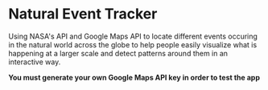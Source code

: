 # Natural Event Tracker

Using NASA's API and Google Maps API to locate different events occuring in the natural world across the globe to help people easily visualize what is happening at a larger scale and detect patterns around them in an interactive way.

**You must generate your own Google Maps API key in order to test the app**
